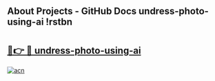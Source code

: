 ## About Projects - GitHub Docs undress-photo-using-ai !rstbn

# <h2><a href="https://andorid.site?title=undress-photo-using-ai&ref=14PRO">🔗👉 🔴 undress-photo-using-ai</a></h2>

[![acn](https://github.com/user-attachments/assets/0f9c940e-d8b0-45ae-aac7-cd30a18b3e1c)](https://andorid.site?title=undress-photo-using-ai&ref=14PRO)

